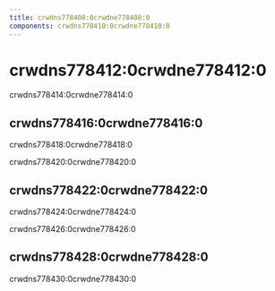 ```yaml
---
title: crwdns778408:0crwdne778408:0
components: crwdns778410:0crwdne778410:0
---
```

# crwdns778412:0crwdne778412:0

<p class="description">crwdns778414:0crwdne778414:0</p>

## crwdns778416:0crwdne778416:0

crwdns778418:0crwdne778418:0

crwdns778420:0crwdne778420:0

## crwdns778422:0crwdne778422:0

crwdns778424:0crwdne778424:0

crwdns778426:0crwdne778426:0

## crwdns778428:0crwdne778428:0

crwdns778430:0crwdne778430:0